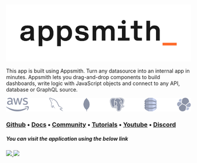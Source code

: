 ![](https://raw.githubusercontent.com/appsmithorg/appsmith/release/static/appsmith_logo_primary.png)

This app is built using Appsmith. Turn any datasource into an internal app in minutes. Appsmith lets you drag-and-drop components to build dashboards, write logic with JavaScript objects and connect to any API, database or GraphQL source.

![](https://raw.githubusercontent.com/appsmithorg/appsmith/release/static/images/integrations.png)

### [Github](https://github.com/appsmithorg/appsmith) • [Docs](https://docs.appsmith.com/?utm_source=github&utm_medium=social&utm_content=appsmith_docs&utm_campaign=null&utm_term=appsmith_docs) • [Community](https://community.appsmith.com/) • [Tutorials](https://github.com/appsmithorg/appsmith/tree/update/readme#tutorials) • [Youtube](https://www.youtube.com/appsmith) • [Discord](https://discord.gg/rBTTVJp)

##### You can visit the application using the below link

###### [![](https://assets.appsmith.com/git-sync/Buttons.svg) ](https://appsmith-git-fix-14141-action-failed-get-appsmith.vercel.app/applications/629a0e70803b7e362676e8cf/pages/629a0e70803b7e362676e8d2) [![](https://assets.appsmith.com/git-sync/Buttons2.svg)](https://appsmith-git-fix-14141-action-failed-get-appsmith.vercel.app/applications/629a0e70803b7e362676e8cf/pages/629a0e70803b7e362676e8d2/edit)
